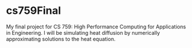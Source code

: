 # cs759Final
My final project for CS 759: High Performance Computing for Applications in Engineering. I will be simulating heat diffusion by numerically approximating solutions to the heat equation. 
